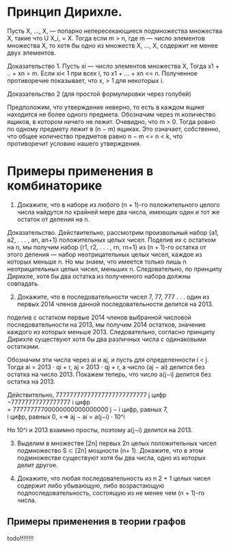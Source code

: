 # Принцип Дирихле. 
Пусть Х, ..., Х, — попарно непересекающиеся подмножества множества Х, такие что  U Х_i, = Х. Тогда если m > n, где m — число элементов множества Х, то хотя бы одно из множеств Х, ..., Х, содержит не менее двух элементов.

Доказательство 1. Пусть хi — число элементов множества Х, Тогда
х1 + .. + хn = m. Если хi< 1 при всех i, то х1 + ... + хn <= n. Полученное противоречие показывает, что х, > 1 для некоторых i.

Доказательство 2 (для простой формулировки через голубей)

Предположим, что утверждение неверно, то есть в каждом ящике
находится не более одного предмета. Обозначим через m количество ящиков, в котором ничего не лежит. Очевидно, что m > 0. Тогда ровно по одному предмету лежит в (n − m) ящиках. Это означает, собственно, что общее количество предметов равно n − m <= n < k, что противоречит условию нашего утверждения.

# Примеры применения в комбинаторике 
1. Докажите, что в наборе из любого (n + 1)-го положительного целого числа найдутся по крайней мере два числа, имеющих один и тот же остаток от деления на n.

Доказательство. Действительно, рассмотрим произвольный набор {a1, a2, . . . , an, an+1} положительных целых чисел. Поделив их с остатком на n, мы получим набор {r1, r2, . . . , rn, rn+1} из
(n + 1)-го остатка от этого деления — набор неотрицательных целых чисел, каждое из которых
меньше n. Но мы знаем, что имеется только лишь n неотрицательных целых чисел, меньших
n. Следовательно, по принципу Дирихле, хотя бы два остатка из полученного набора должны
совпадать.

2. Докажите, что в последовательности чисел 7, 77, 777 . . .
один из первых 2014 членов данной последовательности делится на 2013.

поделив с остатком первые 2014 членов выбранной числовой последовательности на
2013, мы получим 2014 остатков, значение каждого из которых меньше 2013. Следовательно, согласно принципу Дирихле существуют хотя бы два различных числа с одинаковыми остатками.

Обозначим эти числа через ai и aj, и пусть для определенности i < j. Тогда
ai = 2013 · qi + r, aj = 2013 · qj + r,
а число (aj − ai) делится без остатка на число 2013. Покажем теперь, что число a(j−i) делится без остатка на 2013.

Действительно,
77777777777777777777777777 j цифр  
−77777777777777777 i цифр    
= 77777777700000000000000000 j − i цифр, равных 7,  
i цифр, равных 0,
=⇒ aj − ai = a(j−i) · 10^i

Но 10^i и 2013 взаимно просты, поэтому a(j−i) делится на 2013.

3. Выделим в множестве [2n] первых 2n целых положительных чисел подмножество
S ⊂ [2n] мощности (n+ 1). Докажите, что в этом подмножестве существуют хотя бы два числа, одно из которых делит другое.


4. Докажите, что любая последовательность из n
2 + 1 целых чисел содержит либо убывающую, либо возрастающую подпоследовательность, состоящую из не менее чем (n + 1)-го числа.

## Примеры применения в теории графов

todo!!!!!!!!
